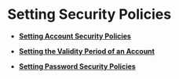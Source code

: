 # Setting Security Policies<a name="EN-US_TOPIC_0246507966"></a>

-   **[Setting Account Security Policies](setting-account-security-policies.md)**  

-   **[Setting the Validity Period of an Account](setting-the-validity-period-of-an-account.md)**  

-   **[Setting Password Security Policies](setting-password-security-policies.md)**  



